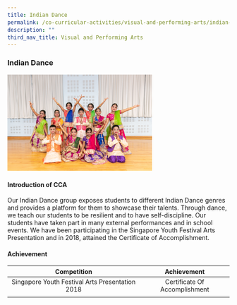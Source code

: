 ```yaml
---
title: Indian Dance
permalink: /co-curricular-activities/visual-and-performing-arts/indian-dance/
description: ""
third_nav_title: Visual and Performing Arts
---
```

### **Indian Dance**
<img src="/images/vpa4.jpg" style="width:65%">

#### **Introduction of CCA**
Our Indian Dance group exposes students to different Indian Dance genres and provides a platform for them to showcase their talents. Through dance, we teach our students to be resilient and to have self-discipline. Our students have taken part in many external performances and in school events. We have been participating in the Singapore Youth Festival Arts Presentation and in 2018, attained the Certificate of Accomplishment.

#### **Achievement**

| Competition | Achievement |
|:---:|:---:|
| Singapore Youth Festival Arts Presentation 2018 | Certificate Of Accomplishment |
|  |  |